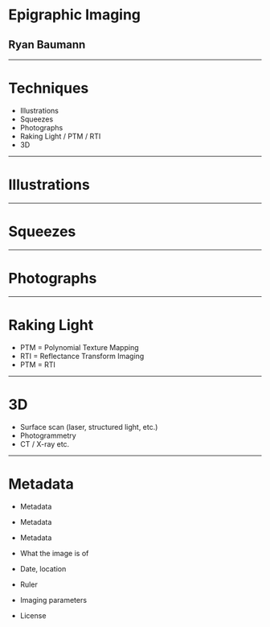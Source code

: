 # Epigraphic Imaging
## Ryan Baumann

---

# Techniques

* Illustrations
* Squeezes
* Photographs
* Raking Light / PTM / RTI
* 3D

---

# Illustrations

---

# Squeezes


<!-- .slide: data-background="images/digital_squeeze_001.jpg" -->


<!-- .slide: data-background="images/digital_squeeze_002.jpg" -->


<!-- .slide: data-background="images/digital_squeeze_003.jpg" -->


<!-- .slide: data-background="images/digital_squeeze_004.jpg" -->

---

# Photographs

---

# Raking Light

* PTM = Polynomial Texture Mapping
* RTI = Reflectance Transform Imaging
* PTM = RTI

---

# 3D

* Surface scan (laser, structured light, etc.)
* Photogrammetry
* CT / X-ray etc.

---

# Metadata

* Metadata
* Metadata
* Metadata


* What the image is of
* Date, location
* Ruler
* Imaging parameters
* License
